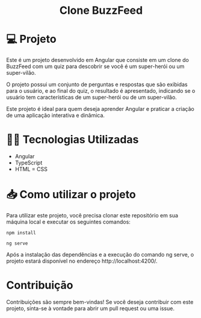 <h1 align="center" width="200" > Clone BuzzFeed </h1>

# :computer: Projeto
Este é um projeto desenvolvido em Angular que consiste em um clone do BuzzFeed com um quiz para descobrir se você é um super-herói ou um super-vilão.

O projeto possui um conjunto de perguntas e respostas que são exibidas para o usuário, e ao final do quiz, o resultado é apresentado, indicando se o usuário tem características de um super-herói ou de um super-vilão.

Este projeto é ideal para quem deseja aprender Angular e praticar a criação de uma aplicação interativa e dinâmica.

# :technologist: Tecnologias Utilizadas

- Angular
- TypeScript
- HTML
= CSS

# :inbox_tray: Como utilizar o projeto
Para utilizar este projeto, você precisa clonar este repositório em sua máquina local e executar os seguintes comandos:

````
npm install
````
````
ng serve
````

Após a instalação das dependências e a execução do comando ng serve, o projeto estará disponível no endereço http://localhost:4200/.

# Contribuição
Contribuições são sempre bem-vindas! Se você deseja contribuir com este projeto, sinta-se à vontade para abrir um pull request ou uma issue.


